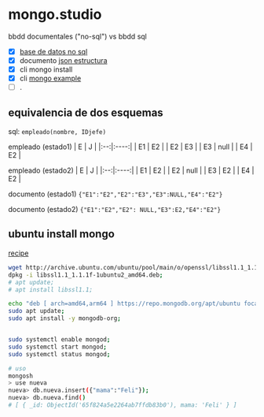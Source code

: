 # mongo.studio

 bbdd documentales ("no-sql") vs bbdd sql

- [X] [base de datos no sql](https://es.wikipedia.org/wiki/NoSQL)
- [x] documento [json estructura](https://www.mclibre.org/consultar/informatica/lecciones/formato-json.html)
- [X] cli mongo install
- [X] cli [mongo example](https://www.digitalocean.com/community/tutorials/how-to-use-the-mongodb-shell) 
- [ ] .

## equivalencia de dos esquemas

sql: `empleado(nombre, IDjefe)`

empleado (estado1)
| E  |  J   |
|:--:|:----:|
| E1 |  E2  |
| E2 |  E3  |
| E3 | null |
| E4 |  E2  |

empleado (estado2)
| E  |  J   |
|:--:|:----:|
| E1 |  E2  |
| E2 | null |
| E3 |  E2  |
| E4 |  E2  |

documento (estado1)
`{"E1":"E2","E2":"E3","E3":NULL,"E4":"E2"}`

documento (estado2)
`{"E1":"E2","E2": NULL,"E3":E2,"E4":"E2"}`

## ubuntu install mongo

[recipe](https://blog.stackademic.com/mongodb-cluster-setup-on-ubuntu-23-04-x64-223193fcdb5e) 

```sh
wget http://archive.ubuntu.com/ubuntu/pool/main/o/openssl/libssl1.1_1.1.1f-1ubuntu2_amd64.deb;
dpkg -i libssl1.1_1.1.1f-1ubuntu2_amd64.deb;
# apt update;
# apt install libssl1.1;

echo "deb [ arch=amd64,arm64 ] https://repo.mongodb.org/apt/ubuntu focal/mongodb-org/6.0 multiverse" | sudo tee /etc/apt/sources.list.d/mongodb-org-6.0.list;
sudo apt update;
sudo apt install -y mongodb-org;


sudo systemctl enable mongod;
sudo systemctl start mongod;
sudo systemctl status mongod;

# uso
mongosh
> use nueva
nueva> db.nueva.insert({"mama":"Feli"});
nueva> db.nueva.find()
# [ { _id: ObjectId('65f824a5e2264ab7ffdb83b0'), mama: 'Feli' } ]


```